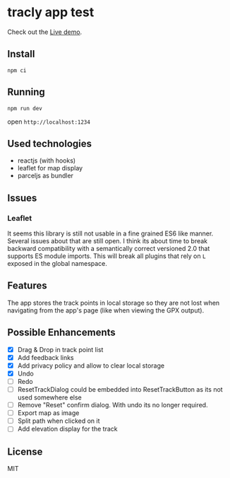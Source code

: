 # tracly app test

Check out the [Live demo](https://tracly-app-test.now.sh/).

## Install

`npm ci`

## Running

`npm run dev`

open `http://localhost:1234`

## Used technologies

* reactjs (with hooks)
* leaflet for map display
* parceljs as bundler

## Issues

### Leaflet

It seems this library is still not usable in a fine grained ES6 like manner.
Several issues about that are still open. I think its about time to break
backward compatibility with a semantically correct versioned 2.0 that supports
ES module imports. This will break all plugins that rely on `L` exposed in the
global namespace.

## Features

The app stores the track points in local storage so they are not lost when
navigating from the app's page (like when viewing the GPX output).

## Possible Enhancements

* [x] Drag & Drop in track point list
* [x] Add feedback links
* [x] Add privacy policy and allow to clear local storage
* [x] Undo
* [ ] Redo
* [ ] ResetTrackDialog could be embedded into ResetTrackButton as its not used somewhere else
* [ ] Remove "Reset" confirm dialog. With undo its no longer required.
* [ ] Export map as image
* [ ] Split path when clicked on it
* [ ] Add elevation display for the track

## License

MIT
